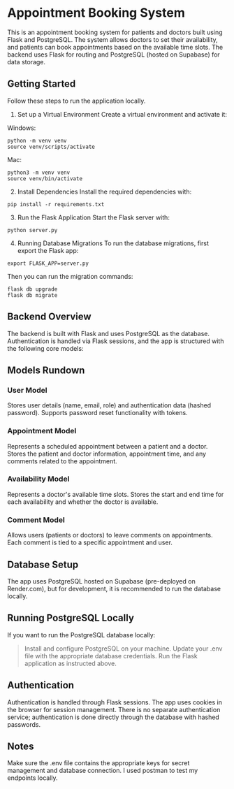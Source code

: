 # Appointment Booking System
This is an appointment booking system for patients and doctors built using Flask and PostgreSQL. The system allows doctors to set their availability, and patients can book appointments based on the available time slots. The backend uses Flask for routing and PostgreSQL (hosted on Supabase) for data storage.

## Getting Started
Follow these steps to run the application locally.

1. Set up a Virtual Environment
Create a virtual environment and activate it:

Windows:
```
python -m venv venv
source venv/scripts/activate
```

Mac:
```
python3 -m venv venv
source venv/bin/activate
```

2. Install Dependencies
Install the required dependencies with:
```
pip install -r requirements.txt
```

3. Run the Flask Application
Start the Flask server with:
```
python server.py
```

4. Running Database Migrations
To run the database migrations, first export the Flask app:
```
export FLASK_APP=server.py
```

Then you can run the migration commands:
```
flask db upgrade
flask db migrate
```

## Backend Overview
The backend is built with Flask and uses PostgreSQL as the database. Authentication is handled via Flask sessions, and the app is structured with the following core models:

## Models Rundown
### User Model
Stores user details (name, email, role) and authentication data (hashed password).
Supports password reset functionality with tokens.
### Appointment Model
Represents a scheduled appointment between a patient and a doctor.
Stores the patient and doctor information, appointment time, and any comments related to the appointment.
### Availability Model
Represents a doctor's available time slots.
Stores the start and end time for each availability and whether the doctor is available.
### Comment Model
Allows users (patients or doctors) to leave comments on appointments.
Each comment is tied to a specific appointment and user.

## Database Setup
The app uses PostgreSQL hosted on Supabase (pre-deployed on Render.com), but for development, it is recommended to run the database locally.

## Running PostgreSQL Locally
If you want to run the PostgreSQL database locally:

> Install and configure PostgreSQL on your machine.
> Update your .env file with the appropriate database credentials.
> Run the Flask application as instructed above.


## Authentication
Authentication is handled through Flask sessions. The app uses cookies in the browser for session management. There is no separate authentication service; authentication is done directly through the database with hashed passwords.

## Notes
Make sure the .env file contains the appropriate keys for secret management and database connection.
I used postman to test my endpoints locally.
